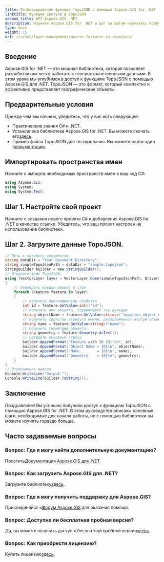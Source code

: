```yaml
---
title: Разблокирование функций TopoJSON с помощью Aspose.GIS for .NET
linktitle: Функции доступа в TopoJSON
second_title: API Aspose.GIS .NET
description: Изучите Aspose.GIS for .NET и шаг за шагом научитесь получать доступ к функциям TopoJSON. Погрузитесь в документацию и без труда раскройте геопространственные возможности.
type: docs
weight: 15
url: /ru/net/layer-management/access-features-in-topojson/
---
```

## Введение
Aspose.GIS for .NET — это мощная библиотека, которая позволяет разработчикам легко работать с геопространственными данными. В этом уроке мы углубимся в доступ к функциям TopoJSON с помощью Aspose.GIS для .NET. TopoJSON — это формат, который компактно и эффективно представляет географические объекты.
## Предварительные условия
Прежде чем мы начнем, убедитесь, что у вас есть следующее:
- Практические знания C# и .NET.
-  Установлена библиотека Aspose.GIS for .NET. Вы можете скачать его[здесь](https://releases.aspose.com/gis/net/).
-  Пример файла TopoJSON для тестирования. Вы можете найти один в[документация](https://reference.aspose.com/gis/net/).
## Импортировать пространства имен
Начните с импорта необходимых пространств имен в ваш код C#:
```csharp
using Aspose.Gis;
using System;
using System.Text;
```
## Шаг 1. Настройте свой проект
Начните с создания нового проекта C# и добавления Aspose.GIS for .NET в качестве ссылки. Убедитесь, что ваш проект настроен на использование библиотеки.
## Шаг 2. Загрузите данные TopoJSON.
```csharp
// Путь к каталогу документов.
string dataDir = "Your Document Directory";
string sampleTopoJsonPath = dataDir + "sample.topojson";
StringBuilder builder = new StringBuilder();
// Откройте файл TopoJSON.
using (VectorLayer layer = VectorLayer.Open(sampleTopoJsonPath, Drivers.TopoJson))
{
    // Перебрать каждый объект в слое
    foreach (Feature feature in layer)
    {
        // получить идентификатор свойства
        int id = feature.GetValue<int>("id");
        // получить имя объекта, содержащего эту функцию
        string objectName = feature.GetValue<string>("topojson_object_name");
        // получить свойство атрибута имени, расположенное внутри объекта «свойства»
        string name = feature.GetValue<string>("name");
        // получить геометрию объекта.
        string geometry = feature.Geometry.AsText();
        // Создайте выходную строку
        builder.AppendFormat("Feature with ID {0}:\n", id);
        builder.AppendFormat("Object Name = {0}\n", objectName);
        builder.AppendFormat("Name        = {0}\n", name);
        builder.AppendFormat("Geometry    = {0}\n", geometry);
    }
}
// Отображение вывода
Console.WriteLine("Output:");
Console.WriteLine(builder.ToString());
```
## Заключение
Поздравляем! Вы успешно получили доступ к функциям TopoJSON с помощью Aspose.GIS for .NET. В этом руководстве описаны основные шаги, необходимые для начала работы, но с помощью библиотеки вы можете изучить гораздо больше.
## Часто задаваемые вопросы
### Вопрос: Где я могу найти дополнительную документацию?
 Посетить[Документация Aspose.GIS для .NET](https://reference.aspose.com/gis/net/).
### Вопрос: Как загрузить Aspose.GIS для .NET?
 Загрузите библиотеку[здесь](https://releases.aspose.com/gis/net/).
### Вопрос: Где я могу получить поддержку для Aspose.GIS?
 Присоединяйся к[Форум Aspose.GIS](https://forum.aspose.com/c/gis/33) для оказания помощи.
### Вопрос: Доступна ли бесплатная пробная версия?
Да, вы можете получить доступ к бесплатной пробной версии[здесь](https://releases.aspose.com/).
### Вопрос: Как приобрести лицензию?
 Купить лицензию[здесь](https://purchase.aspose.com/buy).